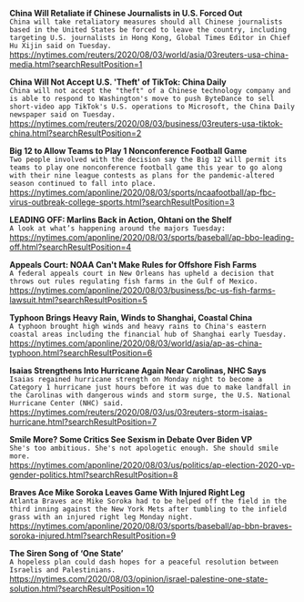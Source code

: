 **China Will Retaliate if Chinese Journalists in U.S. Forced Out**\
`China will take retaliatory measures should all Chinese journalists based in the United States be forced to leave the country, including targeting U.S. journalists in Hong Kong, Global Times Editor in Chief Hu Xijin said on Tuesday. `\
https://nytimes.com/reuters/2020/08/03/world/asia/03reuters-usa-china-media.html?searchResultPosition=1

**China Will Not Accept U.S. 'Theft' of TikTok: China Daily**\
`China will not accept the "theft" of a Chinese technology company and is able to respond to Washington's move to push ByteDance to sell short-video app TikTok's U.S. operations to Microsoft, the China Daily newspaper said on Tuesday. `\
https://nytimes.com/reuters/2020/08/03/business/03reuters-usa-tiktok-china.html?searchResultPosition=2

**Big 12 to Allow Teams to Play 1 Nonconference Football Game**\
`Two people involved with the decision say the Big 12 will permit its teams to play one nonconference football game this year to go along with their nine league contests as plans for the pandemic-altered season continued to fall into place. `\
https://nytimes.com/aponline/2020/08/03/sports/ncaafootball/ap-fbc-virus-outbreak-college-sports.html?searchResultPosition=3

**LEADING OFF: Marlins Back in Action, Ohtani on the Shelf**\
`A look at what’s happening around the majors Tuesday:`\
https://nytimes.com/aponline/2020/08/03/sports/baseball/ap-bbo-leading-off.html?searchResultPosition=4

**Appeals Court: NOAA Can't Make Rules for Offshore Fish Farms**\
`A federal appeals court in New Orleans has upheld a decision that throws out rules regulating fish farms in the Gulf of Mexico. `\
https://nytimes.com/aponline/2020/08/03/business/bc-us-fish-farms-lawsuit.html?searchResultPosition=5

**Typhoon Brings Heavy Rain, Winds to Shanghai, Coastal China**\
`A typhoon brought high winds and heavy rains to China's eastern coastal areas including the financial hub of Shanghai early Tuesday. `\
https://nytimes.com/aponline/2020/08/03/world/asia/ap-as-china-typhoon.html?searchResultPosition=6

**Isaias Strengthens Into Hurricane Again Near Carolinas, NHC Says**\
`Isaias regained hurricane strength on Monday night to become a Category 1 hurricane just hours before it was due to make landfall in the Carolinas with dangerous winds and storm surge, the U.S. National Hurricane Center (NHC) said.`\
https://nytimes.com/reuters/2020/08/03/us/03reuters-storm-isaias-hurricane.html?searchResultPosition=7

**Smile More? Some Critics See Sexism in Debate Over Biden VP**\
`She's too ambitious. She's not apologetic enough. She should smile more. `\
https://nytimes.com/aponline/2020/08/03/us/politics/ap-election-2020-vp-gender-politics.html?searchResultPosition=8

**Braves Ace Mike Soroka Leaves Game With Injured Right Leg**\
`Atlanta Braves ace Mike Soroka had to be helped off the field in the third inning against the New York Mets after tumbling to the infield grass with an injured right leg Monday night.`\
https://nytimes.com/aponline/2020/08/03/sports/baseball/ap-bbn-braves-soroka-injured.html?searchResultPosition=9

**The Siren Song of ‘One State’**\
`A hopeless plan could dash hopes for a peaceful resolution between Israelis and Palestinians.`\
https://nytimes.com/2020/08/03/opinion/israel-palestine-one-state-solution.html?searchResultPosition=10

